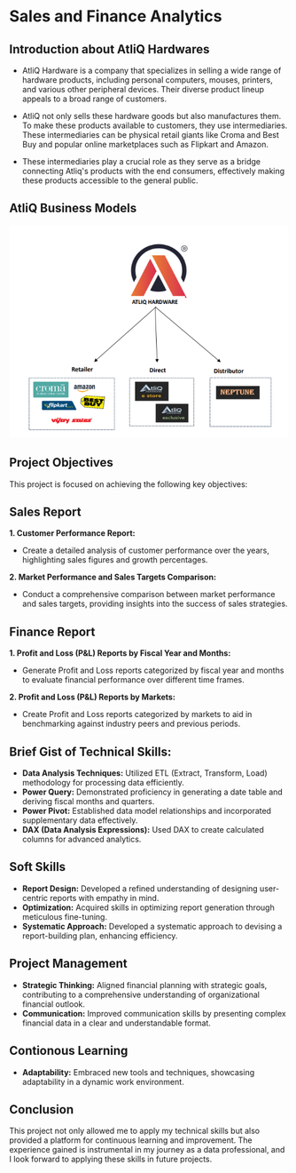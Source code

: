 
# Sales and Finance Analytics

## Introduction about AtliQ Hardwares

- AtliQ Hardware is a company that specializes in selling a wide range of hardware products, including personal computers, mouses, printers, and various other peripheral devices. Their diverse product lineup appeals to a broad range of customers.

- AtliQ not only sells these hardware goods but also manufactures them. To make these products available to customers, they use intermediaries. These intermediaries can be physical retail giants like Croma and Best Buy and popular online marketplaces such as Flipkart and Amazon.

- These intermediaries play a crucial role as they serve as a bridge connecting Atliq's products with the end consumers, effectively making these products accessible to the general public.

## AtliQ Business Models
![AtliQ Business Models](Atliq%20Bussiness%20Model.png)

## Project Objectives

This project is focused on achieving the following key objectives:

## Sales Report
**1. Customer Performance Report:**

- Create a detailed analysis of customer performance over the years, highlighting sales figures and growth percentages.

**2. Market Performance and Sales Targets Comparison:**

- Conduct a comprehensive comparison between market performance and sales targets, providing insights into the success of sales strategies.

## Finance Report
**1. Profit and Loss (P&L) Reports by Fiscal Year and Months:**

- Generate Profit and Loss reports categorized by fiscal year and months to evaluate financial performance over different time frames.

**2. Profit and Loss (P&L) Reports by Markets:**

- Create Profit and Loss reports categorized by markets to aid in benchmarking against industry peers and previous periods.

## Brief Gist of Technical Skills:
- **Data Analysis Techniques:** Utilized ETL (Extract, Transform, Load) methodology for processing data efficiently.
- **Power Query:** Demonstrated proficiency in generating a date table and deriving fiscal months and quarters.
- **Power Pivot:** Established data model relationships and incorporated supplementary data effectively.
- **DAX (Data Analysis Expressions):** Used DAX to create calculated columns for advanced analytics.

## Soft Skills

- **Report Design:** Developed a refined understanding of designing user-centric reports with empathy in mind.
- **Optimization:** Acquired skills in optimizing report generation through meticulous fine-tuning.
- **Systematic Approach:** Developed a systematic approach to devising a report-building plan, enhancing efficiency.

## Project Management

- **Strategic Thinking:** Aligned financial planning with strategic goals, contributing to a comprehensive understanding of organizational financial outlook.
- **Communication:** Improved communication skills by presenting complex financial data in a clear and understandable format.

## Contionous Learning

- **Adaptability:** Embraced new tools and techniques, showcasing adaptability in a dynamic work environment.

## Conclusion

This project not only allowed me to apply my technical skills but also provided a platform for continuous learning and improvement. The experience gained is instrumental in my journey as a data professional, and I look forward to applying these skills in future projects.
